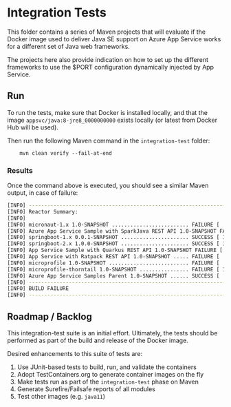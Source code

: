 # Integration Tests
This folder contains a series of Maven projects that will evaluate if the Docker
image used to deliver Java SE support on Azure App Service works for a different
set of Java web frameworks.

The projects here also provide indication on how to set up the different
frameworks to use the $PORT configuration dynamically injected by App Service.

## Run
To run the tests, make sure that Docker is installed locally, and that the image `appsvc/java:8-jre8_0000000000` exists locally (or latest from Docker Hub will be used).

Then run the following Maven command in the
`integration-test` folder:

        mvn clean verify --fail-at-end

### Results
Once the command above is executed, you should see a similar Maven output, in
case of failure:

```sh
[INFO] ------------------------------------------------------------------------
[INFO] Reactor Summary:
[INFO] 
[INFO] micronaut-1.x 1.0-SNAPSHOT ......................... FAILURE [  7.368 s]
[INFO] Azure App Service Sample with SparkJava REST API 1.0-SNAPSHOT FAILURE [  3.417 s]
[INFO] springboot-1.x 0.0.1-SNAPSHOT ...................... SUCCESS [ 18.839 s]
[INFO] springboot-2.x 1.0.0-SNAPSHOT ...................... SUCCESS [ 18.342 s]
[INFO] App Service Sample with Quarkus REST API 1.0-SNAPSHOT FAILURE [  5.826 s]
[INFO] App Service with Ratpack REST API 1.0-SNAPSHOT ..... FAILURE [  3.902 s]
[INFO] microprofile 1.0-SNAPSHOT .......................... FAILURE [  8.523 s]
[INFO] microprofile-thorntail 1.0-SNAPSHOT ................ FAILURE [ 15.561 s]
[INFO] Azure App Service Samples Parent 1.0-SNAPSHOT ...... SUCCESS [  0.001 s]
[INFO] ------------------------------------------------------------------------
[INFO] BUILD FAILURE
[INFO] ------------------------------------------------------------------------
```

## Roadmap / Backlog
This integration-test suite is an initial effort. Ultimately, the tests should
be performed as part of the build and release of the Docker image.

Desired enhancements to this suite of tests are:

1. Use JUnit-based tests to build, run, and validate the containers
1. Adopt TestContainers.org to generate container images on the fly
1. Make tests run as part of the `integration-test` phase on Maven
1. Generate Surefire/Failsafe reports of all modules
1. Test other images (e.g. `java11`)
